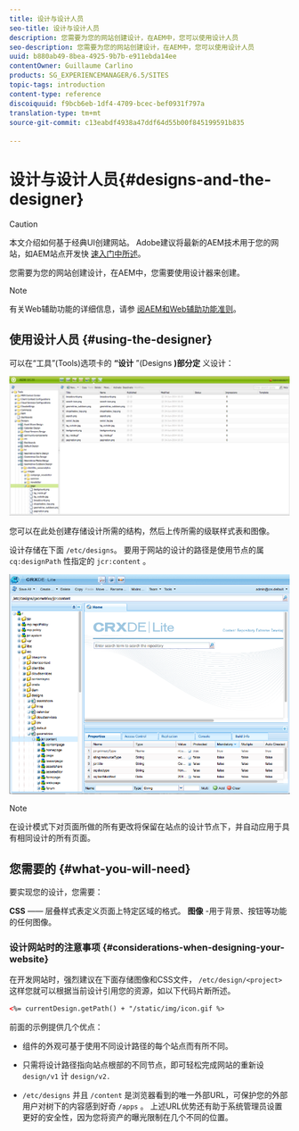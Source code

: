 ```yaml
---
title: 设计与设计人员
seo-title: 设计与设计人员
description: 您需要为您的网站创建设计，在AEM中，您可以使用设计人员
seo-description: 您需要为您的网站创建设计，在AEM中，您可以使用设计人员
uuid: b880ab49-8bea-4925-9b7b-e911ebda14ee
contentOwner: Guillaume Carlino
products: SG_EXPERIENCEMANAGER/6.5/SITES
topic-tags: introduction
content-type: reference
discoiquuid: f9bcb6eb-1df4-4709-bcec-bef0931f797a
translation-type: tm+mt
source-git-commit: c13eabdf4938a47ddf64d55b00f845199591b835

---
```



# 设计与设计人员{#designs-and-the-designer}

>[!CAUTION]
>
>本文介绍如何基于经典UI创建网站。 Adobe建议将最新的AEM技术用于您的网站，如AEM站点开发快 [速入门中所述](/help/sites-developing/getting-started.md)。

您需要为您的网站创建设计，在AEM中，您需要使用设计器来创建。

>[!NOTE]
>
>有关Web辅助功能的详细信息，请参 [阅AEM和Web辅助功能准则](/help/managing/web-accessibility.md)。

## 使用设计人员 {#using-the-designer}

可以在“工具”(Tools)选项卡的 **“设计** ”(Designs **)部分定** 义设计：

![screen_shot_2012-02-01at30237pm](assets/screen_shot_2012-02-01at30237pm.png)

您可以在此处创建存储设计所需的结构，然后上传所需的级联样式表和图像。

设计存储在下面 `/etc/designs`。 要用于网站的设计的路径是使用节点的属 `cq:designPath` 性指定的 `jcr:content` 。

![chlimage_1-74](assets/chlimage_1-74a.png)

>[!NOTE]
>
>在设计模式下对页面所做的所有更改将保留在站点的设计节点下，并自动应用于具有相同设计的所有页面。

## 您需要的 {#what-you-will-need}

要实现您的设计，您需要：

**CSS** —— 层叠样式表定义页面上特定区域的格式。
**图像** -用于背景、按钮等功能的任何图像。

### 设计网站时的注意事项 {#considerations-when-designing-your-website}

在开发网站时，强烈建议在下面存储图像和CSS文件， `/etc/design/<project>` 这样您就可以根据当前设计引用您的资源，如以下代码片断所述。

```xml
<%= currentDesign.getPath() + "/static/img/icon.gif %>
```

前面的示例提供几个优点：

* 组件的外观可基于使用不同设计路径的每个站点而有所不同。
* 只需将设计路径指向站点根部的不同节点，即可轻松完成网站的重新设 `design/v1` 计 `design/v2.`

* `/etc/designs` 并且 `/content` 是浏览器看到的唯一外部URL，可保护您的外部用户对树下的内容感到好奇 `/apps` 。 上述URL优势还有助于系统管理员设置更好的安全性，因为您将资产的曝光限制在几个不同的位置。


